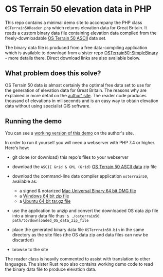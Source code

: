# OS Terrain 50 elevation data in PHP

This repo contains a minimal demo site to accompany the PHP class `OSTerrain50Reader.php` which returns elevation data for Great Britain. It reads a custom binary data file containing elevation data compiled from the freely-downloadable [OS Terrain 50 ASCII](https://www.ordnancesurvey.co.uk/business-government/products/terrain-50) data set.

The binary data file is produced from a free data-compiling application which is available to download from a sister repo [OSTerrain50-SimpleBinary](https://github.com/bobosola/OSTerrain50-SimpleBinary) - more details there. Direct download links are also available below.

## What problem does this solve?

OS Terrain 50 data is almost certainly the optimal free data set to use for the generation of elevation data for Great Britain. The reasons why are explained in more detail on the [author' site](https://osola.org.uk/osterrain50). The reader code produces thousand of elevations in millseconds and is an easy way to obtain elevation data without using specialist GIS software.

## Running the demo

You can see a [working version of this demo](https://www.osola.org.uk/PHP-OST50) on the author's site. 

In order to run it yourself you will need a webserver with PHP 7.4 or higher. Here's how:

* git clone (or download) this repo's files to your webserver
* download the ``ASCII Grid & GML (Grid)`` [OS Terrain 50 ASCII data](https://osdatahub.os.uk/downloads/open/Terrain50) zip file
* download the command-line data compiler application ``osterrain50``, available as:
    * a signed & notarized [Mac Universal Binary 64 bit DMG file](https://github.com/bobosola/OSTerrain50-SimpleBinary/tree/main/binaries/Mac)
    * a [Windows 64 bit zip file](https://github.com/bobosola/OSTerrain50-SimpleBinary/tree/main/binaries/Windows)
    * a [Ubuntu 64 bit tar.gz file](https://github.com/bobosola/OSTerrain50-SimpleBinary/tree/main/binaries/Ubuntu)
* use the application to unzip and convert the downloaded OS data zip file into a binary data file thus:
`$ ./osterrain50 path/to/downloaded_OS_data_zip_file`                

* place the generated binary data file `OSTerrrain50.bin` in the same directory as the site files (the OS data zip and data files can now be discarded)
* browse to the site

The reader class is heavily commented to assist with translation to other languages. The sister Rust repo also contains working demo code to read the binary data file to produce elevation data.